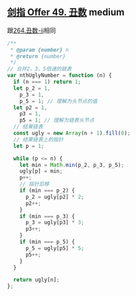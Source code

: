 ## [剑指 Offer 49. 丑数](https://leetcode.cn/problems/chou-shu-lcof/) <Badge type="warning">medium</Badge>

跟[264.丑数-ii](/js-logs/dynamic-programming#264丑数-ii)相同

```js
/**
 * @param {number} n
 * @return {number}
 */
// 合并2，3，5倍速的链表
var nthUglyNumber = function (n) {
  if (n === 1) return 1;
  let p_2 = 1,
    p_3 = 1,
    p_5 = 1; // 理解为头节点的值
  let p2 = 1,
    p3 = 1,
    p5 = 1; // 理解为链表头节点
  // 结果链表
  const ugly = new Array(n + 1).fill(0);
  // 结果链表上的指针
  let p = 1;

  while (p <= n) {
    let min = Math.min(p_2, p_3, p_5);
    ugly[p] = min;
    p++;
    // 指针后移
    if (min === p_2) {
      p_2 = ugly[p2] * 2;
      p2++;
    }
    if (min === p_3) {
      p_3 = ugly[p3] * 3;
      p3++;
    }
    if (min === p_5) {
      p_5 = ugly[p5] * 5;
      p5++;
    }
  }

  return ugly[n];
};
```
